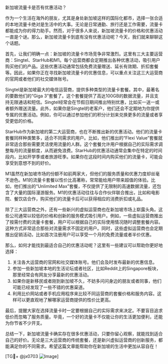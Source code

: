 新加坡流量卡是否有优惠活动？

作为一个生活在海外的朋友，尤其是身处新加坡这样的国际化都市，选择一张合适的本地流量卡绝对是生活中的大事。无论是日常通勤、旅行还是工作需要，流量卡都能成为你的得力助手。然而，对于很多人来说，新加坡流量卡的价格和优惠活动一直是个谜。那么，新加坡流量卡到底有没有优惠活动呢？今天，我们就来聊聊这个话题。

首先，让我们明确一点：新加坡的流量卡市场竞争非常激烈。这里有三大主要运营商：Singtel、StarHub和M1。每个运营商都会定期推出各种优惠活动，吸引用户购买他们的产品。这些优惠活动通常包括免费流量赠送、延长有效期、折扣套餐等。因此，如果你正在寻找新加坡流量卡的优惠信息，可以重点关注这三大运营商的官网或者他们的社交媒体账号。

Singtel是新加坡最大的电信运营商，提供多种类型的流量卡套餐。其中，最著名的要数他们的“Giga 3”套餐了。这个套餐提供了高达100GB的数据流量，并且支持无限通话和短信。Singtel经常会在节假日期间推出特别优惠，比如买一送一或者额外赠送流量。此外，如果你是Singtel的老客户，他们还会不定期地为你提供专属的优惠活动。例如，你可以通过参加他们的积分计划来兑换更多的流量或者享受更低的价格。

StarHub作为新加坡的第二大运营商，也在不断推出新的优惠活动。他们的流量卡套餐同样种类繁多，适合不同需求的用户。比如，他们推出的“Flexi Value”套餐就非常适合那些需要灵活使用流量的人群。这个套餐允许用户根据自己的实际需求调整每月的流量额度，从而避免浪费。StarHub的优惠活动通常会集中在特定的时间段内，比如开学季或者旅游旺季。如果你在这段时间内购买他们的流量卡，可能会享受到意想不到的好价。

M1虽然在新加坡市场的份额不如前两家大，但他们的服务质量和优惠力度却丝毫不逊色。M1的流量卡套餐以性价比高著称，常常能给用户带来超值的体验。比如，他们推出的“Unlimited Max”套餐，不仅提供了无限制的高速数据流量，还包含了大量的国际漫游服务。M1的优惠活动往往与合作伙伴联合推出，比如和电影院、餐饮店合作，购买他们的流量卡后可以获得相应的消费折扣或礼品。

除了三大运营商之外，还有一些新兴的虚拟运营商也在新加坡市场上崭露头角。这些公司通常以较低的价格和创新的服务模式吸引用户。例如，一些虚拟运营商推出了按需付费的流量卡套餐，用户可以根据自己的实际使用情况随时调整套餐内容。这种方式非常适合那些对流量需求不固定的用户。同时，这些虚拟运营商也会定期推出促销活动，比如首次注册用户可以享受一个月的免费流量或者半价优惠。

那么，如何才能找到最适合自己的优惠活动呢？这里有一些建议可以帮助你更好地选择：

1. 关注各大运营商的官网和社交媒体账号。他们会及时发布最新的优惠信息。
2. 参加一些新加坡本地的生活论坛或者社区，比如Reddit上的Singapore板块，那里经常会有网友分享最新的优惠活动。
3. 如果你是新移民或者刚到新加坡不久，不妨多问问身边的朋友或者同事，他们可能已经发现了一些不错的优惠渠道。
4. 利用比价网站或者手机应用程序来比较不同运营商的套餐价格和服务内容。这样可以更直观地了解哪家运营商提供的性价比更高。

最后，提醒大家在选择流量卡时一定要根据自己的实际需求来决定。不要盲目追求低价而忽略了服务质量。毕竟，一个好的流量卡不仅能让你的生活更加便利，还能为你节省不少开支。

总结一下，新加坡流量卡确实存在很多优惠活动，只要你留心观察，就能找到适合自己的好价。无论是三大运营商的传统套餐，还是新兴虚拟运营商的创新服务，都能满足你的不同需求。希望这篇文章能帮助你在新加坡的生活中更加从容自在！

[TG💪+ @jx0703 ![Image](https://github.com/user-attachments/assets/dbca1d08-cadb-493c-b0ec-ad6f7a83f270)]